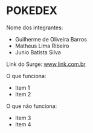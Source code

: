 # POKEDEX

Nome dos integrantes: 
- Guilherme de Oliveira Barros
- Matheus Lima Ribeiro
- Junio Batista Silva

Link do Surge: www.link.com.br

O que funciona:
- Item 1
- Item 2

O que não funciona: 
- Item 3
- Item 4
